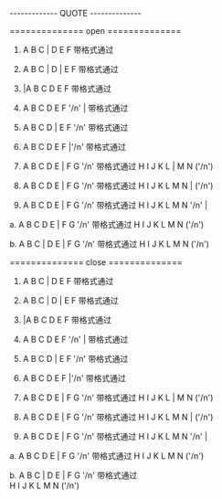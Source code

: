 ------------- QUOTE --------------


============== open ==============

1.  A   B   C | D   E   F                       带格式通过

2.  A   B   C | D | E   F                       带格式通过

3. |A   B   C   D   E   F                       带格式通过

4.  A   B   C   D   E   F  '/n' |               带格式通过

5.  A   B   C   D | E   F  '/n'                 带格式通过

6.  A   B   C   D   E   F |'/n'                 带格式通过

7.  A   B   C   D   E | F   G   '/n'            带格式通过
    H   I   J   K   L | M   N   ('/n')         
    
8.  A   B   C   D   E | F   G   '/n'            带格式通过
    H   I   J   K   L   M   N | ('/n')   
    
9.  A   B   C   D   E | F   G   '/n'            带格式通过
    H   I   J   K   L   M   N   '/n' |               
    
a.  A   B   C   D   E | F   G   '/n'            带格式通过
    H   I   J   K   L   M   N   ('/n')    
    
b.  A   B   C | D   E | F   G   '/n'            带格式通过
    H   I   J   K   L   M   N   ('/n')    
    
    
============== close ==============

1.  A   B   C | D   E   F                       带格式通过

2.  A   B   C | D | E   F                       带格式通过

3. |A   B   C   D   E   F                       带格式通过

4.  A   B   C   D   E   F  '/n' |               带格式通过

5.  A   B   C   D | E   F  '/n'                 带格式通过

6.  A   B   C   D   E   F |'/n'                 带格式通过

7.  A   B   C   D   E | F   G   '/n'            带格式通过
    H   I   J   K   L | M   N   ('/n')         
    
8.  A   B   C   D   E | F   G   '/n'            带格式通过
    H   I   J   K   L   M   N | ('/n')   
    
9.  A   B   C   D   E | F   G   '/n'            带格式通过
    H   I   J   K   L   M   N   '/n' |               
    
a.  A   B   C   D   E | F   G   '/n'            带格式通过
    H   I   J   K   L   M   N   ('/n')    
    
b.  A   B   C | D   E | F   G   '/n'            带格式通过          
    H   I   J   K   L   M   N   ('/n')